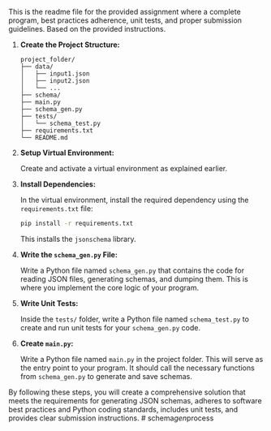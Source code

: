 
This is the readme file for the provided assignment where a complete program, best practices adherence, unit tests, and proper submission guidelines. Based on the provided instructions.

1. **Create the Project Structure:**

   ```plaintext
   project_folder/
   ├── data/
   │   ├── input1.json
   │   ├── input2.json
   │   └── ...
   ├── schema/
   ├── main.py
   ├── schema_gen.py
   ├── tests/
   │   └── schema_test.py
   ├── requirements.txt
   └── README.md
   ```

2. **Setup Virtual Environment:**

   Create and activate a virtual environment as explained earlier.

3. **Install Dependencies:**

   In the virtual environment, install the required dependency using the `requirements.txt` file:

   ```sh
   pip install -r requirements.txt
   ```

   This installs the `jsonschema` library.

4. **Write the `schema_gen.py` File:**

   Write a Python file named `schema_gen.py` that contains the code for reading JSON files, generating schemas, and dumping them. This is where you implement the core logic of your program.

5. **Write Unit Tests:**

   Inside the `tests/` folder, write a Python file named `schema_test.py` to create and run unit tests for your `schema_gen.py` code.

6. **Create `main.py`:**

   Write a Python file named `main.py` in the project folder. This will serve as the entry point to your program. It should call the necessary functions from `schema_gen.py` to generate and save schemas.

By following these steps, you will create a comprehensive solution that meets the requirements for generating JSON schemas, adheres to software best practices and Python coding standards, includes unit tests, and provides clear submission instructions.
#   s c h e m a _ g e n _ p r o c e s s  
 